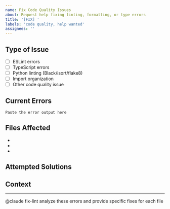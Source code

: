 ```yaml
---
name: Fix Code Quality Issues
about: Request help fixing linting, formatting, or type errors
title: '[FIX] '
labels: 'code quality, help wanted'
assignees: ''
---
```


## Type of Issue
- [ ] ESLint errors
- [ ] TypeScript errors
- [ ] Python linting (Black/isort/flake8)
- [ ] Import organization
- [ ] Other code quality issue

## Current Errors
```
Paste the error output here
```

## Files Affected
<!-- List the files with errors -->
-
-
-

## Attempted Solutions
<!-- What have you tried so far? -->

## Context
<!-- Any additional context that might help -->

---
@claude fix-lint analyze these errors and provide specific fixes for each file
